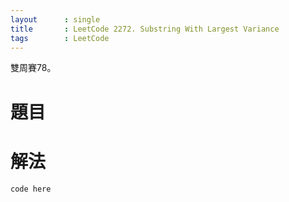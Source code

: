 ```yaml
--- 
layout      : single
title       : LeetCode 2272. Substring With Largest Variance
tags        : LeetCode
---
```

雙周賽78。

# 題目

# 解法

```python
code here

```
